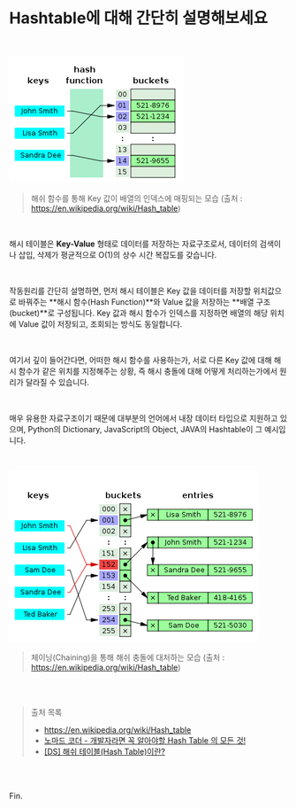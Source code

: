 # Hashtable에 대해 간단히 설명해보세요

<br>

![img](hogeun.assets/315px-Hash_table_3_1_1_0_1_0_0_SP.png)

> 해쉬 함수를 통해 Key 값이 배열의 인덱스에 매핑되는 모습 (출처 : https://en.wikipedia.org/wiki/Hash_table)

<br>

해시 테이블은 **Key-Value** 형태로 데이터를 저장하는 자료구조로서, 데이터의 검색이나 삽입, 삭제가 평균적으로 O(1)의 상수 시간 복잡도를 갖습니다.

<br>

작동원리를 간단히 설명하면, 먼저 해시 테이블은 Key 값을 데이터를 저장할 위치값으로 바꿔주는 **해시 함수(Hash Function)**와 Value 값을 저장하는 **배열 구조(bucket)**로 구성됩니다. Key 값과 해시 함수가 인덱스를 지정하면 배열의 해당 위치에 Value 값이 저장되고, 조회되는 방식도 동일합니다.

<br>

여기서 깊이 들어간다면, 어떠한 해시 함수를 사용하는가, 서로 다른 Key 값에 대해 해시 함수가 같은 위치를 지정해주는 상황, 즉 해시 충돌에 대해 어떻게 처리하는가에서 원리가 달라질 수 있습니다.

<br>

매우 유용한 자료구조이기 때문에 대부분의 언어에서 내장 데이터 타입으로 지원하고 있으며, Python의 Dictionary, JavaScript의 Object, JAVA의 Hashtable이 그 예시입니다.

<br>

![img](hogeun.assets/450px-Hash_table_5_0_1_1_1_1_1_LL.png)

> 체이닝(Chaining)을 통해 해쉬 충돌에 대처하는 모습 (출처 : https://en.wikipedia.org/wiki/Hash_table)

<br><br>

> 출처 목록
>
> * https://en.wikipedia.org/wiki/Hash_table
> * [노마드 코더 - 개발자라면 꼭 알아야할 Hash Table 의 모든 것!](https://www.youtube.com/watch?v=HraOg7W3VAM)
> * [[DS] 해쉬 테이블(Hash Table)이란?](https://baeharam.netlify.app/posts/data%20structure/hash-table)

<br><br>

Fin.